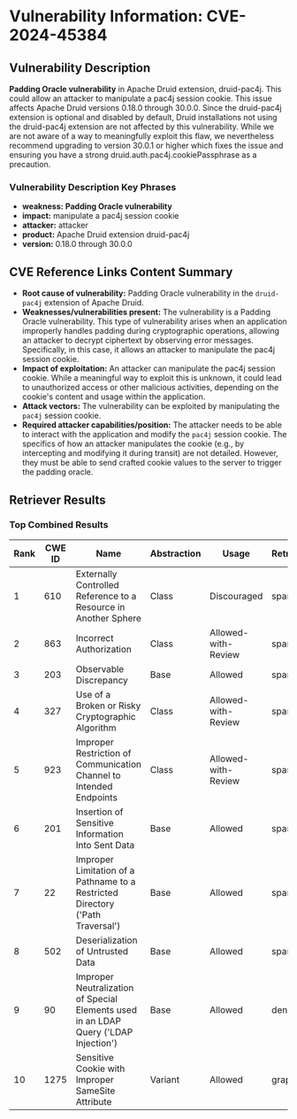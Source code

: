 # Vulnerability Information: CVE-2024-45384

## Vulnerability Description
**Padding Oracle vulnerability** in Apache Druid extension, druid-pac4j. This could allow an attacker to manipulate a pac4j session cookie. This issue affects Apache Druid versions 0.18.0 through 30.0.0. Since the druid-pac4j extension is optional and disabled by default, Druid installations not using the druid-pac4j extension are not affected by this vulnerability. While we are not aware of a way to meaningfully exploit this flaw, we nevertheless recommend upgrading to version 30.0.1 or higher which fixes the issue and ensuring you have a strong druid.auth.pac4j.cookiePassphrase as a precaution.

### Vulnerability Description Key Phrases
- **weakness:** **Padding Oracle vulnerability**
- **impact:** manipulate a pac4j session cookie
- **attacker:** attacker
- **product:** Apache Druid extension druid-pac4j
- **version:** 0.18.0 through 30.0.0

## CVE Reference Links Content Summary
- **Root cause of vulnerability:** Padding Oracle vulnerability in the `druid-pac4j` extension of Apache Druid.
- **Weaknesses/vulnerabilities present:** The vulnerability is a Padding Oracle vulnerability. This type of vulnerability arises when an application improperly handles padding during cryptographic operations, allowing an attacker to decrypt ciphertext by observing error messages. Specifically, in this case, it allows an attacker to manipulate the pac4j session cookie.
- **Impact of exploitation:**  An attacker can manipulate the pac4j session cookie. While a meaningful way to exploit this is unknown, it could lead to unauthorized access or other malicious activities, depending on the cookie's content and usage within the application.
- **Attack vectors:** The vulnerability can be exploited by manipulating the `pac4j` session cookie.
- **Required attacker capabilities/position:** The attacker needs to be able to interact with the application and modify the `pac4j` session cookie. The specifics of how an attacker manipulates the cookie (e.g., by intercepting and modifying it during transit) are not detailed. However, they must be able to send crafted cookie values to the server to trigger the padding oracle.

## Retriever Results

### Top Combined Results

| Rank | CWE ID | Name | Abstraction | Usage  | Retrievers | Individual Scores |
|------|--------|------|-------------|-------|------------|-------------------|
| 1 | 610 | Externally Controlled Reference to a Resource in Another Sphere | Class | Discouraged | sparse | 0.600 |
| 2 | 863 | Incorrect Authorization | Class | Allowed-with-Review | sparse | 0.482 |
| 3 | 203 | Observable Discrepancy | Base | Allowed | sparse | 0.454 |
| 4 | 327 | Use of a Broken or Risky Cryptographic Algorithm | Class | Allowed-with-Review | sparse | 0.442 |
| 5 | 923 | Improper Restriction of Communication Channel to Intended Endpoints | Class | Allowed-with-Review | sparse | 0.439 |
| 6 | 201 | Insertion of Sensitive Information Into Sent Data | Base | Allowed | sparse | 0.436 |
| 7 | 22 | Improper Limitation of a Pathname to a Restricted Directory ('Path Traversal') | Base | Allowed | sparse | 0.434 |
| 8 | 502 | Deserialization of Untrusted Data | Base | Allowed | sparse | 0.431 |
| 9 | 90 | Improper Neutralization of Special Elements used in an LDAP Query ('LDAP Injection') | Base | Allowed | dense | 0.519 |
| 10 | 1275 | Sensitive Cookie with Improper SameSite Attribute | Variant | Allowed | graph | 0.002 |

